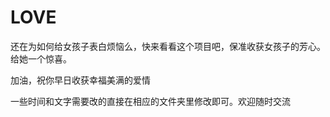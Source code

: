 # LOVE

还在为如何给女孩子表白烦恼么，快来看看这个项目吧，保准收获女孩子的芳心。给她一个惊喜。

加油，祝你早日收获幸福美满的爱情

一些时间和文字需要改的直接在相应的文件夹里修改即可。欢迎随时交流
